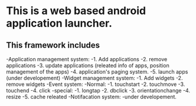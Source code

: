 This is a web based android application launcher.
==============
This framework includes 
--------------
-Application management system:
	-1. Add applications
	-2. remove applications
	-3. update applications (releated info of apps, position management of the apps) 
	-4. application's paging system.
	-5. launch apps (under developement)
-Widget management system:
	-1. Add widgets
	-2. remove widgets
-Event system:
	-Normal:
		-1. touchstart
		-2. touchmove
		-3. touchend
		-4. click
	-special:
		-1. longtap
		-2. dbclick
		-3. orientationchange
		-4. resize
		-5. cache releated
-Notifacation system:
	-under developement.

